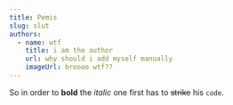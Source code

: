 ```yaml
---
title: Pemis
slug: slut
authors:
  - name: wtf
    title: i am the author
    url: why should i add myself manually
    imageUrl: broooo wtf??
---
```

So in order to **bold** the *italic* one first has to ~~strike~~ his `code`.
